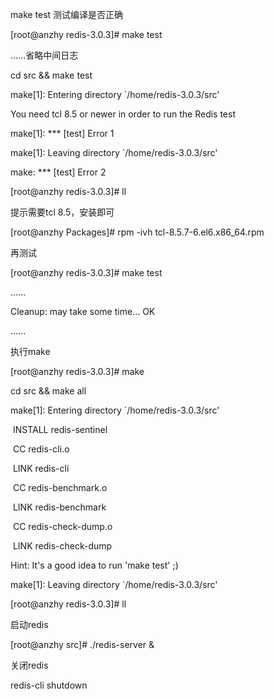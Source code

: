 make test  测试编译是否正确

[root@anzhy redis-3.0.3]# make test

......省略中间日志

cd src && make test

make[1]: Entering directory `/home/redis-3.0.3/src'

You need tcl 8.5 or newer in order to run the Redis test

make[1]: *** [test] Error 1

make[1]: Leaving directory `/home/redis-3.0.3/src'

make: *** [test] Error 2

[root@anzhy redis-3.0.3]# ll

提示需要tcl 8.5，安装即可

[root@anzhy Packages]# rpm -ivh tcl-8.5.7-6.el6.x86_64.rpm 

再测试

[root@anzhy redis-3.0.3]# make test

......

Cleanup: may take some time... OK

......

 

执行make

[root@anzhy redis-3.0.3]# make

cd src && make all

make[1]: Entering directory `/home/redis-3.0.3/src'

​    INSTALL redis-sentinel

​    CC redis-cli.o

​    LINK redis-cli

​    CC redis-benchmark.o

​    LINK redis-benchmark

​    CC redis-check-dump.o

​    LINK redis-check-dump

 

Hint: It's a good idea to run 'make test' ;)

 

make[1]: Leaving directory `/home/redis-3.0.3/src'

[root@anzhy redis-3.0.3]# ll

 

启动redis

[root@anzhy src]# ./redis-server  &

关闭redis

redis-cli shutdown

 
